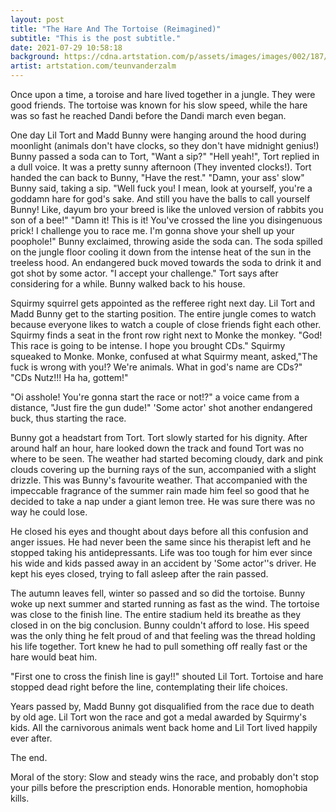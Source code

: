 ```yaml
---
layout: post
title: "The Hare And The Tortoise (Reimagined)"
subtitle: "This is the post subtitle."
date: 2021-07-29 10:58:18
background: https://cdna.artstation.com/p/assets/images/images/002/187/704/large/teun-van-der-zalm-ncu001-13d.jpg
artist: artstation.com/teunvanderzalm
---
```


Once upon a time, a toroise and hare lived together in a jungle. They were good friends. The tortoise was known for his slow speed, while the hare was so fast he reached Dandi before the Dandi march even began. 

One day Lil Tort and Madd Bunny were hanging around the hood during moonlight (animals don't have clocks, so they don't have midnight genius!)
Bunny passed a soda can to Tort, "Want a sip?"
"Hell yeah!", Tort replied in a dull voice.
It was a pretty sunny afternoon (They invented clocks!). Tort handed the can back to Bunny, "Have the rest."
"Damn, your ass' slow" Bunny said, taking a sip.
"Well fuck you! I mean, look at yourself, you're a goddamn hare for god's sake. And still you have the balls to call yourself Bunny! Like, dayum bro your breed is like the unloved version of rabbits you son of a bee!"
"Damn it! This is it! You've crossed the line you disingenuous prick! I challenge you to race me. I'm gonna shove your shell up your poophole!" Bunny exclaimed, throwing aside the soda can. The soda spilled on the jungle floor cooling it down from the intense heat of the sun in the treeless hood. An endangered buck moved towards the soda to drink it and got shot by some actor. 
"I accept your challenge." Tort says after considering for a while. Bunny walked back to his house. 

Squirmy squirrel gets appointed as the refferee right next day. Lil Tort and Madd Bunny get to the starting position. The entire jungle comes to watch because everyone likes to watch a couple of close friends fight each other. 
Squirmy finds a seat in the front row right next to Monke the monkey.
"God! This race is going to be intense. I hope you brought CDs." Squirmy squeaked to Monke. Monke, confused at what Squirmy meant, asked,"The fuck is wrong with you!? We're animals. What in god's name are CDs?"
"CDs Nutz!!! Ha ha, gottem!" 

"Oi asshole! You're gonna start the race or not!?" a voice came from a distance, "Just fire the gun dude!"
'Some actor' shot another endangered buck, thus starting the race.

Bunny got a headstart from Tort. Tort slowly started for his dignity. After around half an hour, hare looked down the track and found Tort was no where to be seen. The weather had started becoming cloudy, dark and pink clouds covering up the burning rays of the sun, accompanied with a slight drizzle. This was Bunny's favourite weather. That accompanied with the impeccable fragrance of the summer rain made him feel so good that he decided to take a nap under a giant lemon tree. He was sure there was no way he could lose.

He closed his eyes and thought about days before all this confusion and anger issues. He had never been the same since his therapist left and he stopped taking his antidepressants. Life was too tough for him ever since his wide and kids passed away in an accident by 'Some actor''s driver. He kept his eyes closed, trying to fall asleep after the rain passed. 

The autumn leaves fell, winter so passed and so did the tortoise. Bunny woke up next summer and started running as fast as the wind. The tortoise was close to the finish line. The entire stadium held its breathe as they closed in on the big conclusion. Bunny couldn't afford to lose. His speed was the only thing he felt proud of and that feeling was the thread holding his life together. Tort knew he had to pull something off really fast or the hare would beat him.

"First one to cross the finish line is gay!!" shouted Lil Tort.
Tortoise and hare stopped dead right before the line, contemplating their life choices. 

Years passed by, Madd Bunny got disqualified from the race due to death by old age. Lil Tort won the race and got a medal awarded by Squirmy's kids. All the carnivorous animals went back home and Lil Tort lived happily ever after.

The end.



Moral of the story: 
Slow and steady wins the race,
and probably don't stop your pills before the prescription ends.
Honorable mention, homophobia kills. 
